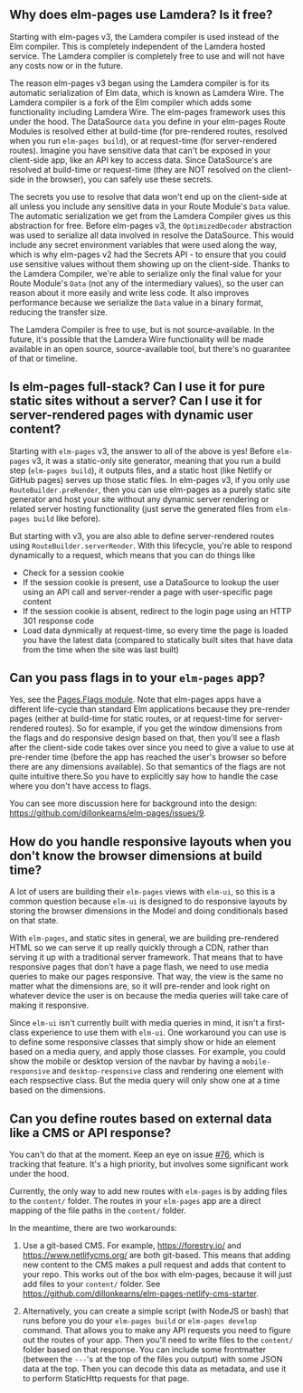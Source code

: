 ## Why does elm-pages use Lamdera? Is it free?

Starting with elm-pages v3, the Lamdera compiler is used instead of the Elm compiler. This is completely independent of the
Lamdera hosted service. The Lamdera compiler is completely free to use and will not have any costs now or in the future.

The reason elm-pages v3 began using the Lamdera compiler is for its automatic serialization of Elm data, which is known
as Lamdera Wire. The Lamdera compiler is a fork of the Elm compiler which adds some functionality including Lamdera Wire. The
elm-pages framework uses this under the hood. The DataSource `data` you define in your elm-pages Route Modules is resolved either at
build-time (for pre-rendered routes, resolved when you run `elm-pages build`), or at request-time (for server-rendered routes). Imagine you
have sensitive data that can't be exposed in your client-side app, like an API key to access data. Since DataSource's are resolved at build-time
or request-time (they are NOT resolved on the client-side in the browser), you can safely use these secrets.

The secrets you use to resolve that data won't end up on the client-side at all unless you include any sensitive data in your Route Module's `Data` value.
The automatic serialization we get from the Lamdera Compiler gives us this abstraction for free. Before elm-pages v3, the `OptimizedDecoder` abstraction
was used to serialize all data involved in resolve the DataSource. This would include any secret environment variables that were used along the way, which
is why elm-pages v2 had the Secrets API - to ensure that you could use sensitive values without them showing up on the client-side. Thanks to the Lamdera Compiler,
we're able to serialize only the final value for your Route Module's `Data` (not any of the intermediary values), so the user can reason about it more easily
and write less code. It also improves performance because we serialize the `Data` value in a binary format, reducing the transfer size.

The Lamdera Compiler is free to use, but is not source-available. In the future, it's possible that the Lamdera Wire functionality will be made available in
an open source, source-available tool, but there's no guarantee of that or timeline.

## Is elm-pages full-stack? Can I use it for pure static sites without a server? Can I use it for server-rendered pages with dynamic user content?

Starting with `elm-pages` v3, the answer to all of the above is yes! Before `elm-pages` v3, it was a static-only site generator, meaning that you run
a build step (`elm-pages build`), it outputs files, and a static host (like Netlify or GitHub pages) serves up those static files. In elm-pages v3,
if you only use `RouteBuilder.preRender`, then you can use elm-pages as a purely static site generator and host your site without any dynamic server rendering
or related server hosting functionality (just serve the generated files from `elm-pages build` like before).

But starting with v3, you are also able to define server-rendered routes using `RouteBuilder.serverRender`. With this lifecycle, you're able to respond dynamically
to a request, which means that you can do things like

- Check for a session cookie
- If the session cookie is present, use a DataSource to lookup the user using an API call and server-render a page with user-specific page content
- If the session cookie is absent, redirect to the login page using an HTTP 301 response code
- Load data dynmically at request-time, so every time the page is loaded you have the latest data (compared to statically built sites that have data from the time when the site was last built)

## Can you pass flags in to your `elm-pages` app?

Yes, see the [Pages.Flags module](https://package.elm-lang.org/packages/dillonkearns/elm-pages/latest/Pages-Flags). Note that elm-pages apps have a different life-cycle than standard Elm applications because they pre-render pages (either at build-time for static routes, or at request-time for server-rendered routes). So for example, if you get the window dimensions from the flags and do responsive design based on that, then you'll see a flash after the client-side code takes over since you need to give a value to use at pre-render time (before the app has reached the user's browser so before there are any dimensions available). So that semantics of the flags are not quite intuitive there.So you have to explicitly say how to handle the case where you don't have access to flags.

You can see more discussion here for background into the design: https://github.com/dillonkearns/elm-pages/issues/9.

## How do you handle responsive layouts when you don't know the browser dimensions at build time?

A lot of users are building their `elm-pages` views with `elm-ui`, so this is a common question because
`elm-ui` is designed to do responsive layouts by storing the browser dimensions in the Model and
doing conditionals based on that state.

With `elm-pages`, and static sites in general, we are building pre-rendered HTML so we can serve it up
really quickly through a CDN, rather than serving it up with a traditional server framework. That means
that to have responsive pages that don't have a page flash, we need to use media queries to make our pages responsive.
That way, the view is the same no matter what the dimensions are, so it will pre-render and look right on whatever
device the user is on because the media queries will take care of making it responsive.

Since `elm-ui` isn't currently built with media queries in mind, it isn't a first-class experience to use them with
`elm-ui`. One workaround you can use is to define some responsive classes that simply show or hide an element based on
a media query, and apply those classes. For example, you could show the mobile or desktop version of the navbar
by having a `mobile-responsive` and `desktop-responsive` class and rendering one element with each respsective class.
But the media query will only show one at a time based on the dimensions.

## Can you define routes based on external data like a CMS or API response?

You can't do that at the moment. Keep an eye on issue [#76](https://github.com/dillonkearns/elm-pages/issues/76), which is tracking that feature. It's a high priority, but involves some significant work under the hood.

Currently, the only way to add new routes with `elm-pages` is by adding files to the `content/` folder. The routes in your `elm-pages` app are a direct mapping of the file paths in the `content/` folder.

In the meantime, there are two workarounds:

1. Use a git-based CMS. For example, https://forestry.io/ and https://www.netlifycms.org/ are both git-based. This means that adding new content to the CMS makes a pull request and adds that content to your repo. This works out of the box with elm-pages, because it will just add files to your `content/` folder. See https://github.com/dillonkearns/elm-pages-netlify-cms-starter.

2. Alternatively, you can create a simple script (with NodeJS or bash) that runs before you do your `elm-pages build` or `elm-pages develop` command. That allows you to make any API requests you need to figure out the routes of your app. Then you'll need to write files to the `content/` folder based on that response. You can include some frontmatter (between the `---`'s at the top of the files you output) with some JSON data at the top. Then you can decode this data as metadata, and use it to perform StaticHttp requests for that page.
